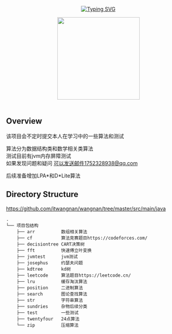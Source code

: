 <div align="center">

  <!-- dynamic typing effect 动态打字效果 -->

  [![Typing SVG](https://readme-typing-svg.demolab.com?font=Fira+Code&pause=1000&width=435&lines=console.log(%22Hello%2C%20World%22);王楠祝您今天愉快!&center=true&size=27)](https://git.io/typing-svg)


  <!-- knock code pictures 敲代码的图片 -->
  <picture>
    <source media="(prefers-color-scheme: dark)" srcset="https://cdn.jsdelivr.net/gh/sun0225SUN/sun0225SUN/assets/images/coding.gif" />
    <source media="(prefers-color-scheme: light)" srcset="https://cdn.jsdelivr.net/gh/sun0225SUN/sun0225SUN/assets/images/developer.svg" height="225px" />
    <img src="https://cdn.jsdelivr.net/gh/sun0225SUN/sun0225SUN/assets/images/coding.gif" />
  </picture>

  <!-- for beauty 留个空行好看点 -->
<div>&nbsp;</div>
</div>

Overview
------
该项目会不定时提交本人在学习中的一些算法和测试

算法分为数据结构类和数学相关类算法 \
测试目前有jvm内存屏障测试 \
如果发现问题和疑问 可以发送邮件1752328938@qq.com 

后续准备增加LPA\*和D\*Lite算法


Directory Structure
------

https://github.com/itwangnan/wangnan/tree/master/src/main/java

    .
    └── 项目包结构
        ├── arr          数组相关算法
        ├── cf           算法竞赛题目https://codeforces.com/
        ├── decisiontree CART决策树
        ├── fft          快速傅立叶变换
        ├── jvmtest      jvm测试
        ├── josephus     约瑟夫问题
        ├── kdtree       kd树
        ├── leetcode     算法题目https://leetcode.cn/
        ├── lru          缓存淘汰算法
        ├── position     二进制算法
        ├── search       图论查找算法
        ├── str          字符串算法
        ├── sundries     杂物后续分类
        ├── test         一些测试
        ├── twentyfour   24点算法
        └── zip          压缩算法





